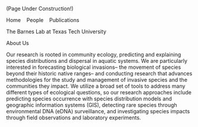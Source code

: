 <p class="auto-style1">(Page Under Construction!)</p>
<p>Home&nbsp;&nbsp;&nbsp; People&nbsp;&nbsp;&nbsp; Publications</p>
<p>The Barnes Lab at Texas Tech University</p>
<p>About Us</p>
<p>Our&nbsp;research is&nbsp;rooted in community ecology, predicting and explaining 
species distributions and dispersal in aquatic systems. We are&nbsp;particularly 
interested in forecasting biological invasions– the movement of species beyond 
their historic native ranges– and conducting research that advances 
methodologies for the study and management of invasive species and the 
communities they impact. We&nbsp;utilize a broad set of tools to address many 
different types of ecological questions, so our&nbsp;research approaches&nbsp;include 
predicting species occurrence with species distribution models and geographic 
information systems (GIS), detecting rare species through environmental DNA 
(eDNA) surveillance, and investigating species impacts through field 
observations and laboratory experiments. </p>
<p>&nbsp;</p>
<p>&nbsp;</p>
<p>&nbsp;</p>

</body>

</html>
